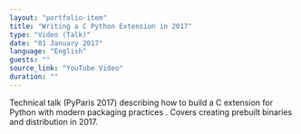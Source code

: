 ```yaml
---
layout: "portfolio-item"
title: "Writing a C Python Extension in 2017"
type: "Video (Talk)"
date: "01 January 2017"
language: "English"
guests: ""
source_link: "YouTube Video"
duration: ""
---
```


Technical talk (PyParis 2017) describing how to build a C extension for Python with modern packaging practices . Covers creating prebuilt binaries and distribution in 2017.
